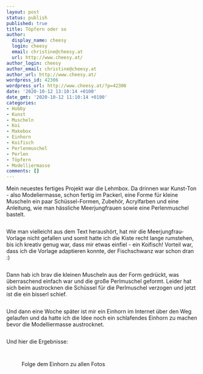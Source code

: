 ```yaml
---
layout: post
status: publish
published: true
title: Töpfern oder so
author:
  display_name: cheesy
  login: cheesy
  email: christine@cheesy.at
  url: http://www.cheesy.at/
author_login: cheesy
author_email: christine@cheesy.at
author_url: http://www.cheesy.at/
wordpress_id: 42306
wordpress_url: http://www.cheesy.at/?p=42306
date: '2020-10-12 13:10:14 +0100'
date_gmt: '2020-10-12 11:10:14 +0100'
categories:
- Hobby
- Kunst
- Muscheln
- Koi
- Makebox
- Einhorn
- Koifisch
- Perlenmuschel
- Perlen
- Töpfern
- Modelliermasse
comments: []
---
```

<!-- wp:paragraph -->
Mein neuestes fertiges Projekt war die Lehmbox. Da drinnen war Kunst-Ton - also Modeliermasse, schon fertig im Packerl, eine Forme für kleine Muscheln ein paar Schüssel-Formen, Zubehör, Acrylfarben und eine Anleitung, wie man hässliche Meerjungfrauen sowie eine Perlenmuschel bastelt.
<!-- /wp:paragraph -->
<!-- wp:image {"id":42283} -->
<figure class="wp-block-image"><img src="{% link _fotos/kunstwerke/makebox/toepfern/Töpfern-001.jpg %}" alt="" class="wp-image-42283"></figure>
<!-- /wp:image -->
<!-- wp:paragraph -->
Wie man vielleicht aus dem Text heraushört, hat mir die Meerjungfrau-Vorlage nicht gefallen und somit hatte ich die Kiste recht lange rumstehen, bis ich kreativ genug war, dass mir etwas einfiel - ein Koifisch! Vorteil war, dass ich die Vorlage adaptieren konnte, der Fischschwanz war schon dran :)
<!-- /wp:paragraph -->
<!-- wp:image {"id":42289} -->
<figure class="wp-block-image"><img src="{% link _fotos/kunstwerke/makebox/toepfern/Töpfern-007.jpg %}" alt="" class="wp-image-42289"></figure>
<!-- /wp:image -->
<!-- wp:paragraph -->
Dann hab ich brav die kleinen Muscheln aus der Form gedrückt, was überraschend einfach war und die große Perlmuschel geformt. Leider hat sich beim austrocknen die Schüssel für die Perlmuschel verzogen und jetzt ist die ein bisserl schief.
<!-- /wp:paragraph -->
<!-- wp:image {"id":42288} -->
<figure class="wp-block-image"><img src="{% link _fotos/kunstwerke/makebox/toepfern/Töpfern-006.jpg %}" alt="" class="wp-image-42288"></figure>
<!-- /wp:image -->
<!-- wp:paragraph -->
Und dann eine Woche später ist mir ein Einhorn im Internet über den Weg gelaufen und da hatte ich die Idee noch ein schlafendes Einhorn zu machen bevor die Modelliermasse austrocknet.
<!-- /wp:paragraph -->
<!-- wp:image {"id":42294} -->
<figure class="wp-block-image"><img src="{% link _fotos/kunstwerke/makebox/toepfern/Töpfern-012.jpg %}" alt="" class="wp-image-42294"></figure>
<!-- /wp:image -->
<!-- wp:paragraph -->
Und hier die Ergebnisse:
<!-- /wp:paragraph -->
<!-- wp:image {"id":42299} -->
<figure class="wp-block-image"><img src="{% link _fotos/kunstwerke/makebox/toepfern/Töpfern-017.jpg %}" alt="" class="wp-image-42299"></figure>
<!-- /wp:image -->
<!-- wp:image {"id":42302} -->
<figure class="wp-block-image"><img src="{% link _fotos/kunstwerke/makebox/toepfern/Töpfern-020.jpg %}" alt="" class="wp-image-42302"></figure>
<!-- /wp:image -->
<!-- wp:image {"id":42301,"linkDestination":"custom"} -->
<figure class="wp-block-image"><a href="http://www.cheesy.at/fotos/kunstwerke/makebox/toepfern/"><img src="{% link _fotos/kunstwerke/makebox/toepfern/Töpfern-019.jpg %}" alt="" class="wp-image-42301"></a><br>
<figcaption>Folge dem Einhorn zu allen Fotos</figcaption>
</figure>
<!-- /wp:image -->
<!-- wp:paragraph -->
<!-- /wp:paragraph -->
